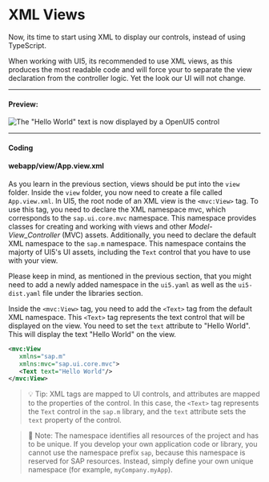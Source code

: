 # XML Views

Now, its time to start using XML to display our controls, instead of using TypeScript.  

When working with UI5, its recommended to use XML views, as this produces the most readable code and will force your to separate the view declaration from the controller logic. Yet the look our UI will not change.

---

#### Preview:

![](https://sdk.openui5.org/docs/topics/loio30a42d381b9e4388bf7fdc0b941e5381_LowRes.png "The \"Hello World\" text is now displayed by a OpenUI5 control")

---

#### Coding

#### webapp/view/App.view.xml
As you learn in the previous section, views should be put into the `view` folder. Inside the `view` folder, you now need to create a file called `App.view.xml`. In UI5, the root node of an XML view is the `<mvc:View>` tag. To use this tag, you need to declare the XML namespace mvc, which corresponds to the `sap.ui.core.mvc` namespace. This namespace provides classes for creating and working with views and other _Model-View_Controller_ (MVC) assets. Additionally, you need to declare the default XML namespace to the `sap.m` namespace. This namespace contains the majorty of UI5's UI assets, including the `Text` control that you have to use with your view.   

Please keep in mind, as mentioned in the previous section, that you might need to add a newly added namespace in the `ui5.yaml` as well as the `ui5-dist.yaml` file under the libraries section.

Inside the `<mvc:View>` tag, you need to add the `<Text>` tag from the default XML namespace. This `<Text>` tag represents the text control that will be displayed on the view. You need to set the `text` attribute to "Hello World". This will display the text "Hello World" on the view.

```xml
<mvc:View
   xmlns="sap.m"
   xmlns:mvc="sap.ui.core.mvc">
   <Text text="Hello World"/>
</mvc:View>
```
>💡 Tip:
 XML tags are mapped to UI controls, and attributes are mapped to the properties of the control. In this case, the `<Text>` tag represents the `Text` control in the `sap.m` library, and the `text` attribute sets the `text` property of the control.

> 📝 Note:
The namespace identifies all resources of the project and has to be unique. If you develop your own application code or library, you cannot use the namespace prefix `sap`, because this namespace is reserved for SAP resources. Instead, simply define your own unique namespace (for example, `myCompany.myApp`).
